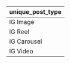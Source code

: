 | unique_post_type |
|------------------|
| IG Image         |
| IG Reel          |
| IG Carousel      |
| IG Video         |


